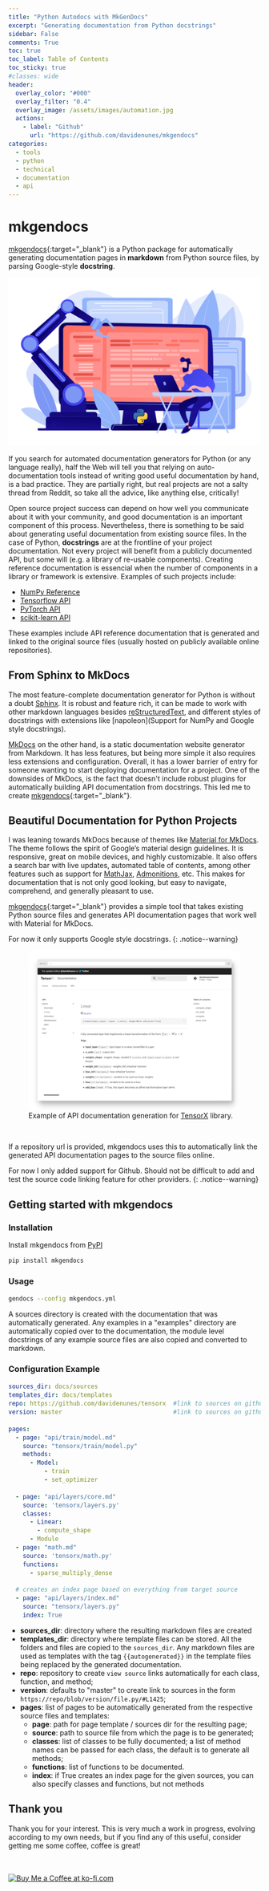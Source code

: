 ```yaml
---
title: "Python Autodocs with MkGenDocs"
excerpt: "Generating documentation from Python docstrings"
sidebar: False
comments: True
toc: true
toc_label: Table of Contents
toc_sticky: true
#classes: wide
header:
  overlay_color: "#000"
  overlay_filter: "0.4"
  overlay_image: /assets/images/automation.jpg
  actions:
    - label: "Github"
      url: "https://github.com/davidenunes/mkgendocs"
categories:
  - tools
  - python
  - technical
  - documentation 
  - api
---
```


# mkgendocs

[mkgendocs](https://github.com/davidenunes/mkgendocs){:target="_blank"} is a
Python package for automatically generating documentation pages in **markdown**
from Python source files, by parsing Google-style **docstring**.

![python automation](/assets/images/automation_python.png)

If you search for automated documentation generators for Python (or any language
really), half the Web will tell you that relying on auto-documentation tools
instead of writing good useful documentation by hand, is a bad practice. They
are partially right, but real projects are not a salty thread from Reddit, so
take all the advice, like anything else, critically!

Open source project success can depend on how well you communicate about it with
your community, and good documentation is an important component of this
process. Nevertheless, there is something to be said about generating useful
documentation from existing source files. In the case of Python, **docstrings**
are at the frontline of your project documentation. Not every project will
benefit from a publicly documented API, but some will (e.g. a library of
re-usable components). Creating reference documentation is essencial when the
number of components in a library or framework is extensive. Examples of such
projects include:

* [NumPy Reference](https://numpy.org/doc/stable/reference/index.html)
* [Tensorflow API](https://www.tensorflow.org/api_docs/python/tf)
* [PyTorch API](https://pytorch.org/docs/stable/)
* [scikit-learn API](https://scikit-learn.org/stable/modules/classes.html)

These examples include API reference documentation that is generated and linked
to the original source files (usually hosted on publicly available online
repositories).

## From Sphinx to MkDocs
The most feature-complete documentation generator for Python is without a doubt [Sphinx](https://www.sphinx-doc.org/en/master/index.html). It is robust and feature rich, it can be made to work with other markdown languages besides [reStructuredText](https://docutils.sourceforge.io/rst.html), and different styles of docstrings with extensions like [napoleon](Support for NumPy and Google style docstrings).

[MkDocs](https://www.mkdocs.org/) on the other hand, is a static documentation website generator from Markdown. It has less features, but being more simple it also requires less extensions and configuration. Overall, it has a lower barrier of entry for someone wanting to start deploying documentation for a project. One of the downsides of MkDocs, is the fact that doesn't include robust plugins for automatically building API documentation from docstrings. This led me to create [mkgendocs](https://github.com/davidenunes/mkgendocs){:target="_blank"}.

## Beautiful Documentation for Python Projects

I was leaning towards MkDocs because of themes like [Material for
MkDocs](https://squidfunk.github.io/mkdocs-material/). The theme follows the
spirit of Google’s material design guidelines. It is responsive, great on mobile
devices, and highly customizable. It also offers a search bar with live updates,
automated table of contents, among other features such as support for
[MathJax](https://squidfunk.github.io/mkdocs-material/reference/mathjax/),
[Admonitions](https://squidfunk.github.io/mkdocs-material/reference/admonitions/),
etc. This makes for documentation that is not only good looking, but easy to
navigate, comprehend, and generally pleasant to use.

[mkgendocs](https://github.com/davidenunes/mkgendocs){:target="_blank"} provides
a simple tool that takes existing Python source files and generates API
documentation pages that work well with Material for MkDocs.

For now it only supports Google style docstrings. 
{: .notice--warning}


<figure>
    <a href="/assets/images/posts/mkgendocs.png"><img src="/assets/images/posts/mkgendocs.png"></a>
    <figcaption>Example of API documentation generation for <a href="https://tensorx.org">TensorX</a> library.</figcaption>
</figure>

![]()

If a repository url is provided, mkgendocs uses this to automatically link the generated API documentation pages to the source files online. 

For now I only added support for Github. Should not be difficult to add and test the source code linking feature for other providers.
{: .notice--warning}

## Getting started with mkgendocs

### Installation

Install mkgendocs from [PyPI](https://pypi.org/project/mkgendocs/)

```python
pip install mkgendocs
```

### Usage

```bash
gendocs --config mkgendocs.yml
```

A sources directory is created with the documentation that was automatically generated.
Any examples in a "examples" directory are automatically copied over to the documentation, 
the module level docstrings of any example source files are also copied and converted to markdown.

### Configuration Example

````yaml
sources_dir: docs/sources
templates_dir: docs/templates
repo: https://github.com/davidenunes/tensorx  #link to sources on github
version: master                               #link to sources on github

pages:
  - page: "api/train/model.md"
    source: "tensorx/train/model.py"
    methods:
      - Model:
          - train
          - set_optimizer
  
  - page: "api/layers/core.md"
    source: 'tensorx/layers.py'
    classes:
      - Linear:
        - compute_shape
      - Module
  - page: "math.md"
    source: 'tensorx/math.py'
    functions:
      - sparse_multiply_dense

  # creates an index page based on everything from target source
  - page: "api/layers/index.md"
    source: "tensorx/layers.py"
    index: True
````

* **sources_dir**: directory where the resulting markdown files are created
* **templates_dir**: directory where template files can be stored. All the
  folders and files are copied to the `sources_dir`. Any markdown files are used
  as templates with the tag `{{autogenerated}}` in the template files being
  replaced by the generated documentation.
* **repo**: repository to create `view source` links automatically for each
  class, function, and method;
* **version**: defaults to "master" to create link to sources in the form
  `https://repo/blob/version/file.py/#L1425`;
* **pages**: list of pages to be automatically generated from the respective
  source files and templates:
  * **page**: path for page template / sources dir for the resulting page;
  * **source**: path to source file from which the page is to be generated;
  * **classes**: list of classes to be fully documented; a list of method
      names can be passed for each class, the default is to generate all
      methods;
  * **functions**: list of functions to be documented.
  * **index**: if True creates an index page for the given sources, you can also
    specify classes and functions, but not methods
  
## Thank you

Thank you for your interest. This is very much a work in progress, evolving
according to my own needs, but if you find any of this useful, consider getting
me some coffee, coffee is great!

<br/><br/>
<a href='https://ko-fi.com/Y8Y0RZO6' target='_blank'><img height='36' style='border:0px;height:36px;' src='https://az743702.vo.msecnd.net/cdn/kofi3.png?v=0' border='0' alt='Buy Me a Coffee at ko-fi.com' /></a>
